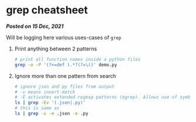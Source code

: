 # grep cheatsheet
**_Posted on 15 Dec, 2021_**

Will be logging here various uses-cases of `grep`


1. Print anything between 2 patterns
   ```bash
   # print all function names inside a python files
   grep -o -P '(?<=def ).*?(?=\()' demo.py
   ```

2. Ignore more than one pattern from search
   ```bash
   # ignore json and py files from output
   # -v means invert-match
   # -E activates extended regexp patterns (egrep). Allows use of symbols like +, |, ?
   ls | grep -Ev '(.json|.py)'
   # this is same as
   ls | grep -v -e .json -e .py
   ```
